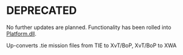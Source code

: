 # **DEPRECATED**

No further updates are planned. Functionality has been rolled into [Platform.dll](https://github.com/MikeG621/Platform).

Up-converts .tie mission files from TIE to XvT/BoP, XvT/BoP to XWA
